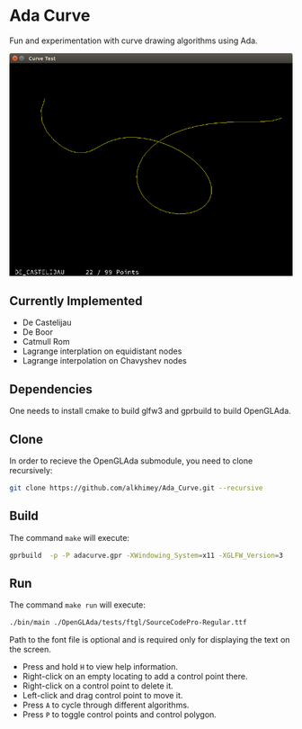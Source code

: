 # Ada Curve


Fun and experimentation with curve drawing algorithms using Ada.

![Screenshot](screen.png)

## Currently Implemented

* De Castelijau
* De Boor
* Catmull Rom
* Lagrange interplation on equidistant nodes
* Lagrange interpolation on Chavyshev nodes

## Dependencies

One needs to install cmake to build glfw3 and gprbuild to build OpenGLAda. 

## Clone

In order to recieve the OpenGLAda submodule, you need to clone recursively:

```bash
git clone https://github.com/alkhimey/Ada_Curve.git --recursive
```


## Build

The command ```make``` will execute:

```bash
gprbuild  -p -P adacurve.gpr -XWindowing_System=x11 -XGLFW_Version=3
```

## Run

The command ```make run``` will execute:

```bash
./bin/main ./OpenGLAda/tests/ftgl/SourceCodePro-Regular.ttf
```

Path to the font file is optional and is required only for displaying the text on the screen.

* Press and hold ```H``` to view help information.
* Right-click on an empty locating to add a control point there.
* Right-click on a control point to delete it.
* Left-click and drag control point to move it.
* Press ```A``` to cycle through different algorithms.
* Press ```P``` to toggle control points and control polygon.
